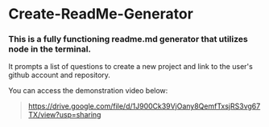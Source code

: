 # Create-ReadMe-Generator

### This is a fully functioning readme.md generator that utilizes node in the terminal.
 It prompts a list of questions to create a new project and link to the user's github account and repository. 

You can access the demonstration video below:
> https://drive.google.com/file/d/1J900Ck39VjOany8QemfTxsjRS3vg67TX/view?usp=sharing




    